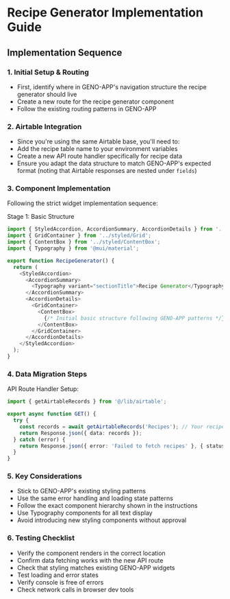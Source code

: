 # Recipe Generator Implementation Guide

## Implementation Sequence

### 1. Initial Setup & Routing
- First, identify where in GENO-APP's navigation structure the recipe generator should live
- Create a new route for the recipe generator component
- Follow the existing routing patterns in GENO-APP

### 2. Airtable Integration
- Since you're using the same Airtable base, you'll need to:
- Add the recipe table name to your environment variables
- Create a new API route handler specifically for recipe data
- Ensure you adapt the data structure to match GENO-APP's expected format (noting that Airtable responses are nested under `fields`)

### 3. Component Implementation
Following the strict widget implementation sequence:

Stage 1: Basic Structure
```typescript
import { StyledAccordion, AccordionSummary, AccordionDetails } from '../styled/Accordion';
import { GridContainer } from '../styled/Grid';
import { ContentBox } from '../styled/ContentBox';
import { Typography } from '@mui/material';

export function RecipeGenerator() {
  return (
    <StyledAccordion>
      <AccordionSummary>
        <Typography variant="sectionTitle">Recipe Generator</Typography>
      </AccordionSummary>
      <AccordionDetails>
        <GridContainer>
          <ContentBox>
            {/* Initial basic structure following GENO-APP patterns */}
          </ContentBox>
        </GridContainer>
      </AccordionDetails>
    </StyledAccordion>
  );
}
```

### 4. Data Migration Steps
API Route Handler Setup:
```typescript
import { getAirtableRecords } from '@/lib/airtable';

export async function GET() {
  try {
    const records = await getAirtableRecords('Recipes'); // Your recipe table name
    return Response.json({ data: records });
  } catch (error) {
    return Response.json({ error: 'Failed to fetch recipes' }, { status: 500 });
  }
}
```

### 5. Key Considerations
- Stick to GENO-APP's existing styling patterns
- Use the same error handling and loading state patterns
- Follow the exact component hierarchy shown in the instructions
- Use Typography components for all text display
- Avoid introducing new styling components without approval

### 6. Testing Checklist
- Verify the component renders in the correct location
- Confirm data fetching works with the new API route
- Check that styling matches existing GENO-APP widgets
- Test loading and error states
- Verify console is free of errors
- Check network calls in browser dev tools